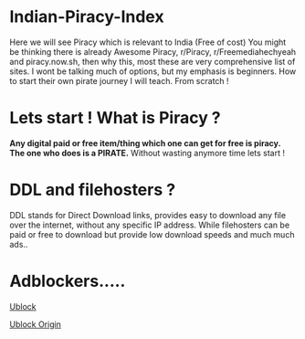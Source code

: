 # Indian-Piracy-Index
Here we will see Piracy which is relevant to India (Free of cost)
You might be thinking there is already Awesome Piracy, r/Piracy, r/Freemediahechyeah and piracy.now.sh, then why this, most these are very comprehensive list of sites. I wont be talking much of options, but my emphasis is beginners. How to start their own pirate journey I will teach. From scratch !

# Lets start ! What is Piracy ?
**Any digital paid or free item/thing which one can get for free is piracy. The one who does is a PIRATE.** Without wasting anymore time lets start !

# DDL and filehosters ?
DDL stands for Direct Download links, provides easy to download any file over the internet, without any specific IP address. While filehosters can be paid or free to download but provide low download speeds and much much ads..

# Adblockers.....

[Ublock](https://chrome.google.com/webstore/detail/ublock-free-ad-blocker/epcnnfbjfcgphgdmggkamkmgojdagdnn?hl=en)

[Ublock Origin](https://chrome.google.com/webstore/detail/ublock-origin/cjpalhdlnbpafiamejdnhcphjbkeiagm?hl=en)
